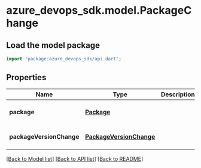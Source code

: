 # azure_devops_sdk.model.PackageChange

## Load the model package
```dart
import 'package:azure_devops_sdk/api.dart';
```

## Properties
Name | Type | Description | Notes
------------ | ------------- | ------------- | -------------
**package** | [**Package**](Package.md) |  | [optional] [default to null]
**packageVersionChange** | [**PackageVersionChange**](PackageVersionChange.md) |  | [optional] [default to null]

[[Back to Model list]](../README.md#documentation-for-models) [[Back to API list]](../README.md#documentation-for-api-endpoints) [[Back to README]](../README.md)


